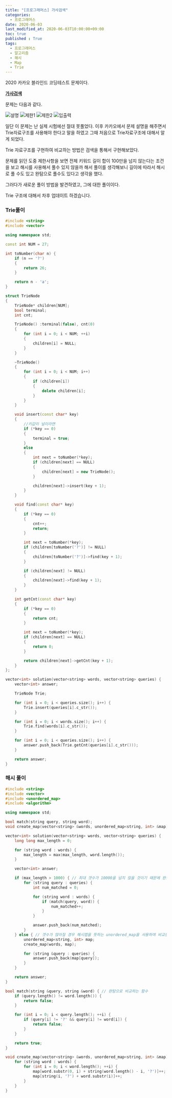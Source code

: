 ```yaml
---
title: "[프로그래머스] 가사검색"
categories: 
  - 프로그래머스
date: 2020-06-03
last_modified_at: 2020-06-03T10:00:00+09:00
toc: true
published : True
tags: 
  - 프로그래머스
  - 알고리즘
  - 해시
  - Map
  - Trie
---
```


2020 카카오 블라인드 코딩테스트 문제이다. 

**[가사검색](https://programmers.co.kr/learn/courses/30/lessons/60060)**

문제는 다음과 같다. 

![설명](/assets/images/프로그래머스/가사검색_문제.png)
![제한1](/assets/images/프로그래머스/가사검색_제한사항1.png)
![제한2](/assets/images/프로그래머스/가사검색_제한사항2.png)
![입출력](/assets/images/프로그래머스/가사검색_입출력.png)


일단 이 문제는 난 실제 시험에선 절대 못풀었다. 이후 카카오에서 문제 설명을 해주면서 Trie자료구조를 사용해야 한다고 말을 하였고 그때 처음으로 Trie자료구조에 대해서 알게 되었다. 

Trie 자료구조를 구현하여 비교하는 방법은 검색을 통해서 구현해보았다. 

문제를 읽던 도중 제한사항을 보면 전체 키워드 길이 합이 100만을 넘지 않는다는 조건을 보고 해시를 사용해서 풀수 있지 않을까 해서 풀이를 생각해보니 길이에 따라서 해시로 풀 수도 있고 완탐으로 풀수도 있다고 생각을 했다. 

그러다가 새로운 풀이 방법을 발견하였고, 그에 대한 풀이이다. 

Trie 구조에 대해서 차후 업데이트 하겠습니다. 

### Trie풀이
```cpp
#include <string>
#include <vector>

using namespace std;

const int NUM = 27;

int toNumber(char n) {
	if (n == '?')
	{
		return 26;
	}

	return n - 'a';
}

struct TrieNode
{
	TrieNode* children[NUM];
	bool terminal;
	int cnt;

	TrieNode() :terminal(false), cnt(0)
	{
		for (int i = 0; i < NUM; ++i)
		{
			children[i] = NULL;
		}
	}

	~TrieNode()
	{
		for (int i = 0; i < NUM; i++)
		{
			if (children[i])
			{
				delete children[i];
			}
		}
	}

	void insert(const char* key)
	{
		//키값이 널이라면
		if (*key == 0)
		{
			terminal = true;
		}
		else
		{
			int next = toNumber(*key);
			if (children[next] == NULL)
			{
				children[next] = new TrieNode();
			}

			children[next]->insert(key + 1);
		}
	}

	void find(const char* key)
	{
		if (*key == 0)
		{
			cnt++;
			return;
		}

		int next = toNumber(*key);
		if (children[toNumber('?')] != NULL)
		{
			children[toNumber('?')]->find(key + 1);
		}

		if (children[next] != NULL)
		{
			children[next]->find(key + 1);
		}
	}

	int getCnt(const char* key)
	{
		if (*key == 0)
		{
			return cnt;
		}

		int next = toNumber(*key);
		if (children[next] == NULL)
		{
			return 0;
		}

		return children[next]->getCnt(key + 1);
	}
};

vector<int> solution(vector<string> words, vector<string> queries) {
	vector<int> answer;

	TrieNode Trie;

	for (int i = 0; i < queries.size(); i++) {
		Trie.insert(queries[i].c_str());
	}

	for (int i = 0; i < words.size(); i++) {
		Trie.find(words[i].c_str());
	}

	for (int i = 0; i < queries.size(); i++) {
		answer.push_back(Trie.getCnt(queries[i].c_str()));
	}

	return answer;
}

```

### 해시 풀이
```cpp
#include <string>
#include <vector>
#include <unordered_map>
#include <algorithm>

using namespace std;

bool match(string query, string word);
void create_map(vector<string> &words, unordered_map<string, int> &map);

vector<int> solution(vector<string> words, vector<string> queries) {
    long long max_length = 0;

    for (string word : words) {
        max_length = max(max_length, word.length());
    }

    vector<int> answer;

    if (max_length > 1000) { // 최대 갯수가 10000을 넘지 않을 것이기 때문에 완전탐색이 가능하다. 
        for (string query : queries) {
            int num_matched = 0;

            for (string word : words) {
                if (match(query, word)) {
                    num_matched++;
                }
            }

            answer.push_back(num_matched);
        }
    } else { // 갯수가 많아질 경우 해시맵을 뜻하는 unordered_map을 사용하여 비교한다. 
        unordered_map<string, int> map;
        create_map(words, map);

        for (string &query : queries) {
            answer.push_back(map[query]);
        }
    }

    return answer;
}

bool match(string &query, string &word) { // 완탐으로 비교하는 함수 
    if (query.length() != word.length()) {
        return false;
    }

    for (int i = 0; i < query.length(); ++i) {
        if (query[i] != '?' && query[i] != word[i]) {
            return false;
        }
    }

    return true;
}

void create_map(vector<string> &words, unordered_map<string, int> &map) { // 해시 생성
    for (string word : words) {
        for (int i = 0; i < word.length(); ++i) {
            map[word.substr(0, i) + string(word.length() - i, '?')]++;
            map[string(i, '?') + word.substr(i)]++;
        }
    }
}

```
